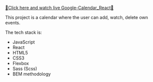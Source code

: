 [💎Click here and watch live Google-Calendar_React💎](https://comforting-froyo-9c4329.netlify.app/)

This project is a calendar where the user can add, watch, delete own events. 

The tech stack is:
- JavaScript
- React
- HTML5
- CSS3
- Flexbox
- Sass (Scss)
- BEM methodology
